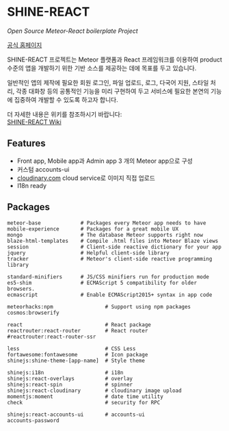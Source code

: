 # SHINE-REACT

*Open Source Meteor-React boilerplate Project*

[공식 홈페이지](http://shinejs.io)

SHINE-REACT 프로젝트는 Meteor 플랫폼과 React 프레임워크를 이용하여 product 수준의 앱을 개발하기 위한 기반 소스를 제공하는 데에 목표를 두고 있습니다.  

일반적인 앱의 제작에 필요한 회원 로그인, 파일 업로드, 로그, 다국어 지원, 스타일 처리, 각종 대화창 등의 공통적인 기능을 미리 구현하여 두고
서비스에 필요한 본연의 기능에 집중하여 개발할 수 있도록 하고자 합니다.

더 자세한 내용은 위키를 참조하시기 바랍니다:  
[SHINE-REACT Wiki](https://github.com/shine-js/shine-react/wiki)

## Features

* Front app, Mobile app과 Admin app 3 개의 Meteor app으로 구성  
* 커스텀 accounts-ui
* [cloudinary.com](http://cloudinary.com/) cloud service로 이미지 직접 업로드
* I18n ready

## Packages

    meteor-base             # Packages every Meteor app needs to have
    mobile-experience       # Packages for a great mobile UX
    mongo                   # The database Meteor supports right now
    blaze-html-templates    # Compile .html files into Meteor Blaze views
    session                 # Client-side reactive dictionary for your app
    jquery                  # Helpful client-side library
    tracker                 # Meteor's client-side reactive programming library
    
    standard-minifiers      # JS/CSS minifiers run for production mode
    es5-shim                # ECMAScript 5 compatibility for older browsers.
    ecmascript              # Enable ECMAScript2015+ syntax in app code
    
    meteorhacks:npm                 # Support using npm packages
    cosmos:browserify
    
    react                           # React package
    reactrouter:react-router        # React router 
    #reactrouter:react-router-ssr
    
    less                            # CSS Less
    fortawesome:fontawesome         # Icon package
    shinejs:shine-theme-[app-name]  # Style theme
    
    shinejs:i18n                    # i18n
    shinejs:react-overlays          # overlay
    shinejs:react-spin              # spinner
    shinejs:react-cloudinary        # cloudinary image upload
    momentjs:moment                 # date time utility
    check                           # security for RPC
    
    shinejs:react-accounts-ui       # accounts-ui
    accounts-password

